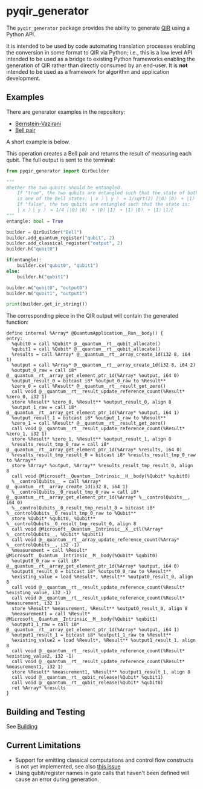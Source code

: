 # pyqir_generator

The `pyqir_generator` package provides the ability to generate [QIR](https://github.com/qir-alliance/qir-spec) using a Python API.

It is intended to be used by code automating translation processes enabling the conversion in some format to QIR via Python; i.e., this is a low level API intended to be used as a bridge to existing Python frameworks enabling the generation of QIR rather than directly consumed by an end-user. It is **not** intended to be used as a framework for algorithm and application development.

## Examples

There are generator examples in the repository:
- [Bernstein-Vazirani](examples/generator/bernstein_vazirani.py)
- [Bell pair](examples/generator/bell_pair.py)

A short example is below.

This operation creates a Bell pair and returns the result of measuring each qubit. The full output is sent to the terminal:

```python
from pyqir_generator import QirBuilder

"""
Whether the two qubits should be entangled.
    If "true", the two qubits are entangled such that the state of both
    is one of the Bell states: | x 〉| y 〉 = 1/sqrt(2) [|0〉|0〉 + |1〉|1〉]
    If "false", the two qubits are entangled such that the state is:
    | x 〉| y 〉 = 1/4 [|0〉|0〉 + |0〉|1〉 + |1〉|0〉 + |1〉|1〉]
"""
entangle: bool = True

builder = QirBuilder("Bell")
builder.add_quantum_register("qubit", 2)
builder.add_classical_register("output", 2)
builder.h("qubit0")

if(entangle):
    builder.cx("qubit0", "qubit1")
else:
    builder.h("qubit1")

builder.m("qubit0", "output0")
builder.m("qubit1", "output1")

print(builder.get_ir_string())
```

The corresponding piece in the QIR output will contain the generated function:

```
define internal %Array* @QuantumApplication__Run__body() {
entry:
  %qubit0 = call %Qubit* @__quantum__rt__qubit_allocate()
  %qubit1 = call %Qubit* @__quantum__rt__qubit_allocate()
  %results = call %Array* @__quantum__rt__array_create_1d(i32 8, i64 1)
  %output = call %Array* @__quantum__rt__array_create_1d(i32 8, i64 2)
  %output_0_raw = call i8* @__quantum__rt__array_get_element_ptr_1d(%Array* %output, i64 0)
  %output_result_0 = bitcast i8* %output_0_raw to %Result**
  %zero_0 = call %Result* @__quantum__rt__result_get_zero()
  call void @__quantum__rt__result_update_reference_count(%Result* %zero_0, i32 1)
  store %Result* %zero_0, %Result** %output_result_0, align 8
  %output_1_raw = call i8* @__quantum__rt__array_get_element_ptr_1d(%Array* %output, i64 1)
  %output_result_1 = bitcast i8* %output_1_raw to %Result**
  %zero_1 = call %Result* @__quantum__rt__result_get_zero()
  call void @__quantum__rt__result_update_reference_count(%Result* %zero_1, i32 1)
  store %Result* %zero_1, %Result** %output_result_1, align 8
  %results_result_tmp_0_raw = call i8* @__quantum__rt__array_get_element_ptr_1d(%Array* %results, i64 0)
  %results_result_tmp_result_0 = bitcast i8* %results_result_tmp_0_raw to %Array**
  store %Array* %output, %Array** %results_result_tmp_result_0, align 8
  call void @Microsoft__Quantum__Intrinsic__H__body(%Qubit* %qubit0)
  %__controlQubits__ = call %Array* @__quantum__rt__array_create_1d(i32 8, i64 1)
  %__controlQubits__0_result_tmp_0_raw = call i8* @__quantum__rt__array_get_element_ptr_1d(%Array* %__controlQubits__, i64 0)
  %__controlQubits__0_result_tmp_result_0 = bitcast i8* %__controlQubits__0_result_tmp_0_raw to %Qubit**
  store %Qubit* %qubit0, %Qubit** %__controlQubits__0_result_tmp_result_0, align 8
  call void @Microsoft__Quantum__Intrinsic__X__ctl(%Array* %__controlQubits__, %Qubit* %qubit1)
  call void @__quantum__rt__array_update_reference_count(%Array* %__controlQubits__, i32 -1)
  %measurement = call %Result* @Microsoft__Quantum__Intrinsic__M__body(%Qubit* %qubit0)
  %output0_0_raw = call i8* @__quantum__rt__array_get_element_ptr_1d(%Array* %output, i64 0)
  %output0_result_0 = bitcast i8* %output0_0_raw to %Result**
  %existing_value = load %Result*, %Result** %output0_result_0, align 8
  call void @__quantum__rt__result_update_reference_count(%Result* %existing_value, i32 -1)
  call void @__quantum__rt__result_update_reference_count(%Result* %measurement, i32 1)
  store %Result* %measurement, %Result** %output0_result_0, align 8
  %measurement1 = call %Result* @Microsoft__Quantum__Intrinsic__M__body(%Qubit* %qubit1)
  %output1_1_raw = call i8* @__quantum__rt__array_get_element_ptr_1d(%Array* %output, i64 1)
  %output1_result_1 = bitcast i8* %output1_1_raw to %Result**
  %existing_value2 = load %Result*, %Result** %output1_result_1, align 8
  call void @__quantum__rt__result_update_reference_count(%Result* %existing_value2, i32 -1)
  call void @__quantum__rt__result_update_reference_count(%Result* %measurement1, i32 1)
  store %Result* %measurement1, %Result** %output1_result_1, align 8
  call void @__quantum__rt__qubit_release(%Qubit* %qubit1)
  call void @__quantum__rt__qubit_release(%Qubit* %qubit0)
  ret %Array* %results
}
```

## Building and Testing

See [Building](../docs/building.md)

## Current Limitations

- Support for emitting classical computations and control flow constructs is not yet implemented, see also [this issue](https://github.com/qir-alliance/pyqir/issues/2)
- Using qubit/register names in gate calls that haven't been defined will cause an error during generation.
